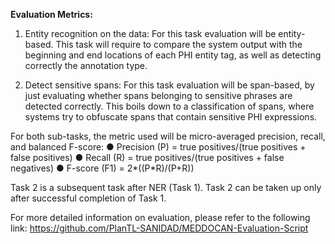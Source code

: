 
__Evaluation Metrics:__

1. Entity recognition on the data:
For this task evaluation will be entity-based. This task will require to compare the system output
with the beginning and end locations of each PHI entity tag, as well as detecting correctly the
annotation type.

2. Detect sensitive spans:
For this task evaluation will be span-based, by just evaluating whether spans belonging to
sensitive phrases are detected correctly. This boils down to a classification of spans, where
systems try to obfuscate spans that contain sensitive PHI expressions.

For both sub-tasks, the metric used will be micro-averaged precision, recall, and balanced F-score:
● Precision (P) = true positives/(true positives + false positives)
● Recall (R) = true positives/(true positives + false negatives)
● F-score (F1) = 2*((P*R)/(P+R))

Task 2 is a subsequent task after NER (Task 1). Task 2 can be taken up only after successful completion of Task 1.

For more detailed information on evaluation, please refer to the following link:
https://github.com/PlanTL-SANIDAD/MEDDOCAN-Evaluation-Script


